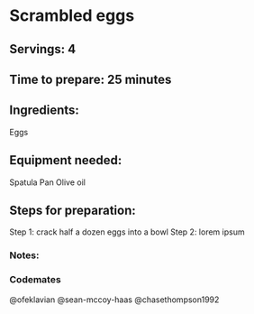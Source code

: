 # Scrambled eggs

## Servings: 4

## Time to prepare: 25 minutes

## Ingredients:
Eggs

## Equipment needed:
Spatula
Pan
Olive oil

## Steps for preparation:
Step 1: crack half a dozen eggs into a bowl
Step 2: lorem ipsum

### Notes:



### Codemates #
@ofeklavian
@sean-mccoy-haas
@chasethompson1992
